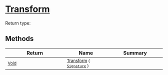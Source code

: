 # [Transform](./RealisticImageGenerator-100663701.md)


Return type:
## Methods

| Return | Name | Summary | 
| --- | --- | --- | 
| <sub>[Void](https://docs.microsoft.com/en-us/dotnet/api/System.Void)</sub><img width=200/>| <sub>[Transform](./RealisticImageGenerator-100663701.md) ( [`Signature`](./../../Signature.md) )</sub>| <sub></sub><img width=200/>| <br>


